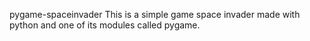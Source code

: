 pygame-spaceinvader
This is a simple game space invader made with python and one of its modules called pygame. 

